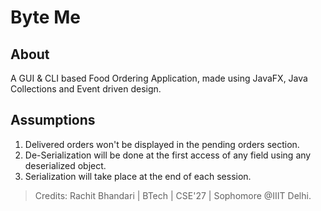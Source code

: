# Byte Me
## About
A GUI & CLI based Food Ordering Application, made using JavaFX, Java Collections and Event driven design.

## Assumptions
1. Delivered orders won't be displayed in the pending orders section.
2. De-Serialization will be done at the first access of any field using any deserialized object.
3. Serialization will take place at the end of each session.

> Credits: Rachit Bhandari | BTech | CSE'27 | Sophomore @IIIT Delhi.
